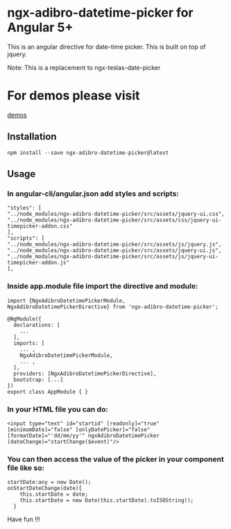 # ngx-adibro-datetime-picker for Angular 5+

This is an angular directive for date-time picker. This is built on top of jquery.

Note: This is a replacement to ngx-teslas-date-picker

# For demos please visit 

[demos](http://righteous-society.surge.sh/)


## Installation
```
npm install --save ngx-adibro-datetime-picker@latest
```

## Usage

### In angular-cli/angular.json add styles and scripts:

```
"styles": [
"../node_modules/ngx-adibro-datetime-picker/src/assets/jquery-ui.css",
"../node_modules/ngx-adibro-datetime-picker/src/assets/css/jquery-ui-timepicker-addon.css"
],
"scripts": [
"../node_modules/ngx-adibro-datetime-picker/src/assets/js/jquery.js",              
"../node_modules/ngx-adibro-datetime-picker/src/assets/jquery-ui.js",
"../node_modules/ngx-adibro-datetime-picker/src/assets/js/jquery-ui-timepicker-addon.js"
],
```

### Inside app.module file import the directive and module:

```
import {NgxAdibroDatetimePickerModule, NgxAdibroDatetimePickerDirective} from 'ngx-adibro-datetime-picker';

@NgModule({
  declarations: [
    ...
  ],
  imports: [
    ... ,
    NgxAdibroDatetimePickerModule,
    ... ,
  ],
  providers: [NgxAdibroDatetimePickerDirective],
  bootstrap: [...]
})
export class AppModule { }

```
### In your HTML file you can do:

```
<input type="text" id="startid" [readonly]="true" [minimumDate]="false" [onlyDatePicker]="false" [formatDate]="'dd/mm/yy'" ngxAdibroDatetimePicker  (dateChange)="startChange($event)"/>
```
### You can then access the value of the picker in your component file like so:

```
startDate:any = new Date();
onStartDateChange(date){
    this.startDate = date;
    this.startDate = new Date(this.startDate).toISOString();
  }
```
Have fun !!!
